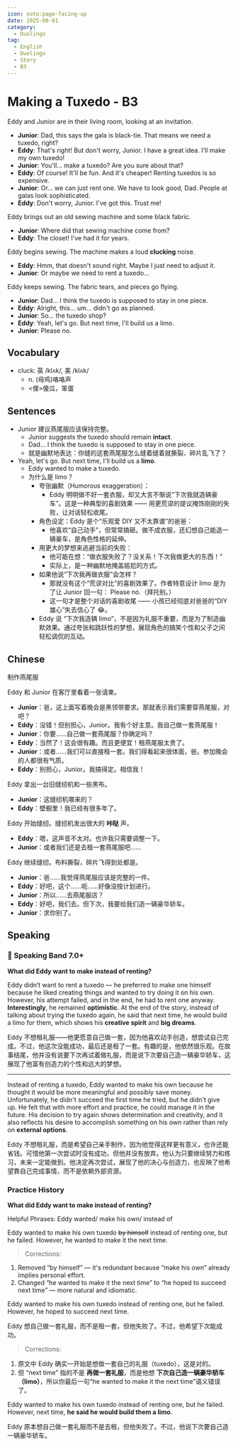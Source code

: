 ```yaml
---
icon: noto:page-facing-up
date: 2025-08-01
category:
  - Duolingo
tag:
  - English
  - Duolingo
  - Story
  - B3
---
```


# Making a Tuxedo - B3

Eddy and Junior are in their living room, looking at an invitation.

- **Junior**: Dad, this says the gala is black-tie. That means we need a tuxedo, right?
- **Eddy**: That's right! But don't worry, Junior. I have a great idea. I'll make my own tuxedo!
- **Junior**: You'll… make a tuxedo? Are you sure about that?
- **Eddy**: Of course! It'll be fun. And it's cheaper! Renting tuxedos is so expensive.
- **Junior**: Or… we can just rent one. We have to look good, Dad. People at galas look sophisticated.
- **Eddy**: Don't worry, Junior. I've got this. Trust me!

Eddy brings out an old sewing machine and some black fabric.

- **Junior**: Where did that sewing machine come from?
- **Eddy**: The closet! I've had it for years.

Eddy begins sewing. The machine makes a loud **clucking** noise.

- **Eddy**: Hmm, that doesn't sound right. Maybe I just need to adjust it.
- **Junior**: Or maybe we need to rent a tuxedo…

Eddy keeps sewing. The fabric tears, and pieces go flying.

- **Junior**: Dad… I think the tuxedo is supposed to stay in one piece.
- **Eddy**: Alright, this… um… didn't go as planned.
- **Junior**: So… the tuxedo shop?
- **Eddy**: Yeah, let's go. But next time, I'll build us a limo.
- **Junior**: Please no.

## Vocabulary

- cluck: 英 /klʌk/, 美 /klʌk/
  - n. (母鸡)咯咯声
  - <俚>傻瓜，笨蛋

## Sentences

- Junior 建议燕尾服应该保持完整。
  - Junior suggests the tuxedo should remain **intact**.
  - Dad… I think the tuxedo is supposed to stay in one piece.
  - 就是幽默地表达：你缝的这套燕尾服怎么缝着缝着就撕裂、碎片乱飞了？
- Yeah, let's go. But next time, I'll build us a **limo**.
  - Eddy wanted to make a tuxedo.
  - 为什么是 limo？
    - 夸张幽默（Humorous exaggeration）：
      - Eddy 明明做不好一套衣服，却又大言不惭说“下次我就造辆豪车”。这是一种典型的喜剧效果 —— 用更荒谬的提议掩饰刚刚的失败，让对话轻松收尾。
    - 角色设定：Eddy 是个“乐观爱 DIY 又不太靠谱”的爸爸：
      - 他喜欢“自己动手”，但常常搞砸。做不成衣服，还幻想自己能造一辆豪车，是角色性格的延伸。
    - 用更大的梦想来逃避当前的失败：
      - 他可能在想：“做衣服失败了？没关系！下次我做更大的东西！”
      - 实际上，是一种幽默地掩盖尴尬的方式。
    - 如果他说“下次我再做衣服”会怎样？
      - 那就没有这个“荒谬对比”的喜剧效果了。作者特意设计 limo 是为了让 Junior 回一句： Please no.（拜托别。）
      - 这一句才是整个对话的喜剧收尾 —— 小孩已经彻底对爸爸的“DIY 雄心”失去信心了 😂。
    - Eddy 说 “下次我造辆 limo”，不是因为礼服不重要，而是为了制造幽默效果。通过夸张和跳跃性的梦想，展现角色的搞笑个性和父子之间轻松调侃的互动。

## Chinese

制作燕尾服

Eddy 和 Junior 在客厅里看着一张请柬。

- **Junior**：爸，这上面写着晚会是黑领带要求。那就表示我们需要穿燕尾服，对吧？
- **Eddy**：没错！但别担心，Junior。我有个好主意。我自己做一套燕尾服！
- **Junior**：你要……自己做一套燕尾服？你确定吗？
- **Eddy**：当然了！这会很有趣。而且更便宜！租燕尾服太贵了。
- **Junior**：或者……我们可以直接租一套。我们得看起来很体面，爸。参加晚会的人都很有气质。
- **Eddy**：别担心，Junior。我搞得定。相信我！

Eddy 拿出一台旧缝纫机和一些黑布。

- **Junior**：这缝纫机哪来的？
- **Eddy**：壁橱里！我已经有很多年了。

Eddy 开始缝纫。缝纫机发出很大的 **咔哒** 声。

- **Eddy**：嗯，这声音不太对。也许我只需要调整一下。
- **Junior**：或者我们还是去租一套燕尾服吧……

Eddy 继续缝纫。布料撕裂，碎片飞得到处都是。

- **Junior**：爸……我觉得燕尾服应该是完整的一件。
- **Eddy**：好吧，这个……呃……好像没按计划进行。
- **Junior**：所以……去燕尾服店？
- **Eddy**：好吧，我们去。但下次，我要给我们造一辆豪华轿车。
- **Junior**：求你别了。

## Speaking

### 🌟 Speaking Band 7.0+

**What did Eddy want to make instead of renting?**

Eddy didn’t want to rent a tuxedo — he preferred to make one himself because he liked creating things and wanted to try doing it on his own. However, his attempt failed, and in the end, he had to rent one anyway. **Interestingly**, he remained **optimistic**. At the end of the story, instead of talking about trying the tuxedo again, he said that next time, he would build a limo for them, which shows his **creative spirit** and **big dreams**.

Eddy 不想租礼服——他更愿意自己做一套，因为他喜欢动手创造，想尝试自己完成。不过，他这次没能成功，最后还是租了一套。有趣的是，他依然很乐观。在故事结尾，他并没有说要下次再试着做礼服，而是说下次要自己造一辆豪华轿车，这展现了他富有创造力的个性和远大的梦想。

---

Instead of renting a tuxedo, Eddy wanted to make his own because he thought it would be more meaningful and possibly save money. Unfortunately, he didn't succeed the first time he tried, but he didn’t give up. He felt that with more effort and practice, he could manage it in the future. His decision to try again shows determination and creativity, and it also reflects his desire to accomplish something on his own rather than rely on **external options**.

Eddy 不想租礼服，而是希望自己亲手制作，因为他觉得这样更有意义，也许还能省钱。可惜他第一次尝试时没有成功，但他并没有放弃。他认为只要继续努力和练习，未来一定能做到。他决定再次尝试，展现了他的决心与创造力，也反映了他希望靠自己完成事情，而不是依赖外部资源。

### Practice History

**What did Eddy want to make instead of renting?**

Helpful Phrases: Eddy wanted/ make his own/ instead of

Eddy wanted to make his own tuxedo ~~by himself~~ instead of renting one, but he failed. However, he wanted to make it the next time.

> Corrections:

1. Removed “by himself” — it's redundant because “make his own” already implies personal effort.
2. Changed “he wanted to make it the next time” to “he hoped to succeed next time” — more natural and idiomatic.

Eddy wanted to make his own tuxedo instead of renting one, but he failed. However, he hoped to succeed next time.

Eddy 想自己做一套礼服，而不是租一套，但他失败了。不过，他希望下次能成功。

> Corrections:

1. 原文中 Eddy 确实一开始是想做一套自己的礼服（tuxedo），这是对的。
2. 但 “next time” 指的不是 **再做一套礼服**，而是他想 **下次自己造一辆豪华轿车（limo）**，所以你最后一句“he wanted to make it the next time”语义错误了。

Eddy wanted to make his own tuxedo instead of renting one, but he failed. However, next time, **he said he would build them a limo**.

Eddy 原本想自己做一套礼服而不是去租，但他失败了。不过，他说下次要自己造一辆豪华轿车。
